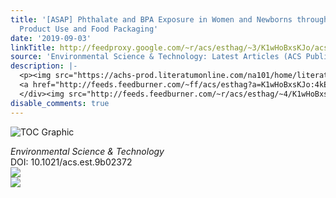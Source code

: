 ```yaml
---
title: '[ASAP] Phthalate and BPA Exposure in Women and Newborns through Personal Care
  Product Use and Food Packaging'
date: '2019-09-03'
linkTitle: http://feedproxy.google.com/~r/acs/esthag/~3/K1wHoBxsKJo/acs.est.9b02372
source: 'Environmental Science & Technology: Latest Articles (ACS Publications)'
description: |-
  <p><img src="https://achs-prod.literatumonline.com/na101/home/literatum/publisher/achs/journals/content/esthag/0/esthag.ahead-of-print/acs.est.9b02372/20190903/images/medium/es9b02372_0007.gif" alt="TOC Graphic"/></p><div><cite>Environmental Science & Technology</cite></div><div>DOI: 10.1021/acs.est.9b02372</div><div class="feedflare">
  <a href="http://feeds.feedburner.com/~ff/acs/esthag?a=K1wHoBxsKJo:4kEGB5GdNBw:yIl2AUoC8zA"><img src="http://feeds.feedburner.com/~ff/acs/esthag?d=yIl2AUoC8zA" border="0"></img></a>
  </div><img src="http://feeds.feedburner.com/~r/acs/esthag/~4/K1wHoBxsKJo" ...
disable_comments: true
---
```

<p><img src="https://achs-prod.literatumonline.com/na101/home/literatum/publisher/achs/journals/content/esthag/0/esthag.ahead-of-print/acs.est.9b02372/20190903/images/medium/es9b02372_0007.gif" alt="TOC Graphic"/></p><div><cite>Environmental Science & Technology</cite></div><div>DOI: 10.1021/acs.est.9b02372</div><div class="feedflare">
<a href="http://feeds.feedburner.com/~ff/acs/esthag?a=K1wHoBxsKJo:4kEGB5GdNBw:yIl2AUoC8zA"><img src="http://feeds.feedburner.com/~ff/acs/esthag?d=yIl2AUoC8zA" border="0"></img></a>
</div><img src="http://feeds.feedburner.com/~r/acs/esthag/~4/K1wHoBxsKJo" ...